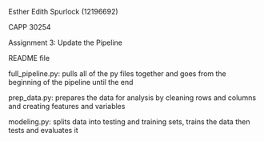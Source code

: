 Esther Edith Spurlock (12196692)

CAPP 30254

Assignment 3: Update the Pipeline

README file

full_pipeline.py: pulls all of the py files together and goes from the beginning of the pipeline until the end

prep_data.py: prepares the data for analysis by cleaning rows and columns and creating features and variables

modeling.py: splits data into testing and training sets, trains the data then tests and evaluates it

